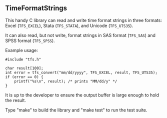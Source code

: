 TimeFormatStrings
--

This handy C library can read and write time format strings in three formats:
Excel (`TFS_EXCEL`), Stata (`TFS_STATA`), and Unicode (`TFS_UTS35`).

It can also read, but not write, format strings in SAS format (`TFS_SAS`) and
SPSS format (`TFS_SPSS`).

Example usage:

    #include "tfs.h"
    
    char result[100];
    int error = tfs_convert("mm/dd/yyyy", TFS_EXCEL, result, TFS_UTS35);
    if (error == 0) {
        printf("%s\n", result); /* prints "MM/dd/y" */
    }

It is up to the developer to ensure the output buffer is large enough to hold
the result.

Type "make" to build the library and "make test" to run the test suite.
